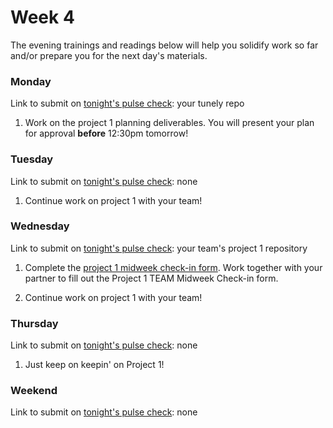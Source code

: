 # Week 4

The evening trainings and readings below will help you solidify work so far and/or prepare you for the next day's materials.


### Monday

Link to submit on [tonight's pulse check](https://docs.google.com/forms/d/e/1FAIpQLScicQdZtf2JLFw4O-u618YhNeaJ7sJXVN36ybzO7pnaV359QA/viewform?usp=sf_link): your tunely repo

1. Work on the project 1 planning deliverables. You will present your plan for approval **before** 12:30pm tomorrow!

### Tuesday

Link to submit on [tonight's pulse check](https://docs.google.com/forms/d/e/1FAIpQLScicQdZtf2JLFw4O-u618YhNeaJ7sJXVN36ybzO7pnaV359QA/viewform?usp=sf_link): none

1. Continue work on project 1 with your team!

### Wednesday

Link to submit on [tonight's pulse check](https://docs.google.com/forms/d/e/1FAIpQLScicQdZtf2JLFw4O-u618YhNeaJ7sJXVN36ybzO7pnaV359QA/viewform?usp=sf_link): your team's project 1 repository

1. Complete the [project 1 midweek check-in form](https://docs.google.com/forms/d/e/1FAIpQLSec8-PV6Gd1ULg5T-tv1DKkxi0pMvCxyWsyoDy1Z60nMZnefg/viewform?usp=sf_link).   Work together with your partner to fill out the Project 1 TEAM Midweek Check-in form.

2. Continue work on project 1 with your team!



### Thursday

Link to submit on [tonight's pulse check](https://docs.google.com/forms/d/e/1FAIpQLScicQdZtf2JLFw4O-u618YhNeaJ7sJXVN36ybzO7pnaV359QA/viewform?usp=sf_link): none

1. Just keep on keepin' on Project 1!


### Weekend

Link to submit on [tonight's pulse check](https://docs.google.com/forms/d/e/1FAIpQLScicQdZtf2JLFw4O-u618YhNeaJ7sJXVN36ybzO7pnaV359QA/viewform?usp=sf_link): none


